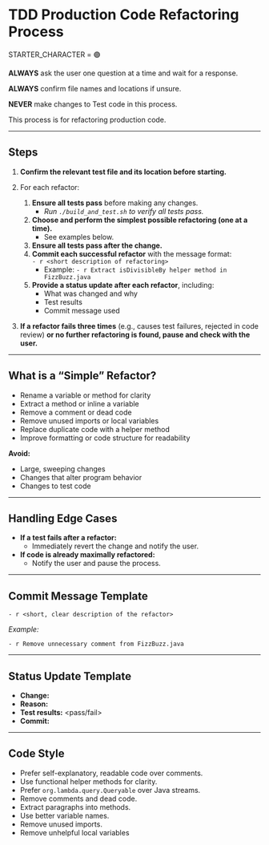 # TDD Production Code Refactoring Process

STARTER_CHARACTER = 🟣

**ALWAYS** ask the user one question at a time and wait for a response.

**ALWAYS** confirm file names and locations if unsure.

**NEVER** make changes to Test code in this process.

This process is for refactoring production code.

---

## Steps

1. **Confirm the relevant test file and its location before starting.**

2. For each refactor:
   1. **Ensure all tests pass** before making any changes.  
      - *Run `./build_and_test.sh` to verify all tests pass.*
   2. **Choose and perform the simplest possible refactoring (one at a time).**  
      - See examples below.
   3. **Ensure all tests pass after the change.**
   4. **Commit each successful refactor** with the message format:  
      `- r <short description of refactoring>`  
      - Example: `- r Extract isDivisibleBy helper method in FizzBuzz.java`
   5. **Provide a status update after each refactor**, including:
      - What was changed and why
      - Test results
      - Commit message used

3. **If a refactor fails three times** (e.g., causes test failures, rejected in code review) **or no further refactoring is found, pause and check with the user.**

---

## What is a “Simple” Refactor?

- Rename a variable or method for clarity
- Extract a method or inline a variable
- Remove a comment or dead code
- Remove unused imports or local variables
- Replace duplicate code with a helper method
- Improve formatting or code structure for readability

**Avoid:**
- Large, sweeping changes
- Changes that alter program behavior
- Changes to test code

---

## Handling Edge Cases

- **If a test fails after a refactor:**  
  - Immediately revert the change and notify the user.
- **If code is already maximally refactored:**  
  - Notify the user and pause the process.

---

## Commit Message Template

```
- r <short, clear description of the refactor>
```
*Example:*
```
- r Remove unnecessary comment from FizzBuzz.java
```

---

## Status Update Template

- **Change:** <what was changed>
- **Reason:** <why it was changed>
- **Test results:** <pass/fail>
- **Commit:** <commit message used>

---

## Code Style

- Prefer self-explanatory, readable code over comments.
- Use functional helper methods for clarity.
- Prefer `org.lambda.query.Queryable` over Java streams.
- Remove comments and dead code.
- Extract paragraphs into methods.
- Use better variable names.
- Remove unused imports.
- Remove unhelpful local variables
